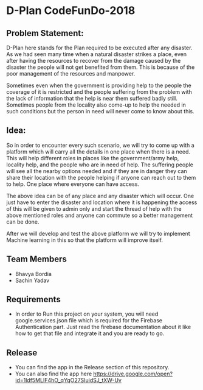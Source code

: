 #  D-Plan CodeFunDo-2018


## Problem Statement:
D-Plan here stands for the Plan required to be executed after any disaster. As we had seen many time when a natural disaster strikes a place, even after having the resources to recover from the damage caused by the disaster the people will not get benefited from them. This is because of the poor management of the resources and manpower.

Sometimes even when the government is providing help to the people the coverage of it is restricted and the people suffering from the problem with the lack of information that the help is near them suffered badly still. Sometimes people from the locality also come-up to help the needed in such conditions but the person in need will never come to know about this.

## Idea:
So in order to encounter every such scenario, we will try to come up with a platform which will carry all the details in one place when there is a need.
This will help different roles in places like the government/army help, locality help, and the people who are in need of help. The suffering people will see all the nearby options needed and if they are in danger they can share their location with the people helping if anyone can reach out to them to help. One place where everyone can have access.

The above idea can be of any place and any disaster which will occur. One just have to enter the disaster and location where it is happening the access of this will be given to admin only and start the thread of help with the above mentioned roles and anyone can commute so a better management can be done.


After we will develop and test the above platform we will try to implement Machine learning in this so that the platform will improve itself.


## Team Members
- Bhavya Bordia
- Sachin Yadav


## Requirements

- In order to Run this project on your system, you will need google.services.json file which is required for the Firebase Authentication part. Just read the firebase documentation about it like how to get that file and integrate it and you are ready to go.


## Release

- You can find the app in the Release section of this repository.
- You can also find the app here https://drive.google.com/open?id=1ldf5MLIF4hO_qYqO27SIuidSJ_tXW-Uv
